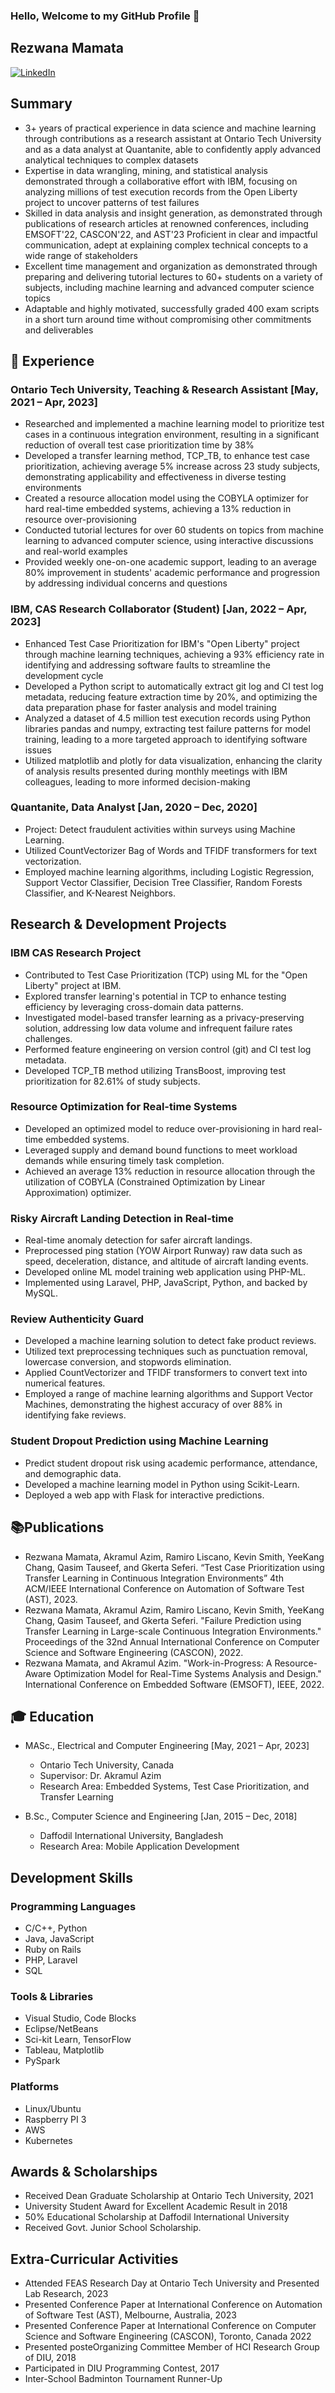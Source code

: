 ### Hello, Welcome to my GitHub Profile 👋

## Rezwana Mamata
[![LinkedIn](https://img.shields.io/badge/LinkedIn-rezwana04-blue)](https://www.linkedin.com/in/rezwana04/)
## Summary
- 3+ years of practical experience in data science and machine learning through contributions as a research assistant at Ontario Tech University and as a data analyst at Quantanite, able to confidently apply advanced analytical techniques to complex datasets
- Expertise in data wrangling, mining, and statistical analysis demonstrated through a collaborative effort with IBM, focusing on analyzing millions of test execution records from the Open Liberty project to uncover patterns of test failures
- Skilled in data analysis and insight generation, as demonstrated through publications of research articles at renowned conferences, including EMSOFT'22, CASCON'22, and AST'23
Proficient in clear and impactful communication, adept at explaining complex technical concepts to a wide range of stakeholders
- Excellent time management and organization as demonstrated through preparing and delivering tutorial lectures to 60+ students on a variety of subjects, including machine learning and advanced computer science topics
- Adaptable and highly motivated, successfully graded 400 exam scripts in a short turn around time without compromising other commitments and deliverables

## 💼 Experience

### Ontario Tech University, Teaching & Research Assistant [May, 2021 – Apr, 2023]

- Researched and implemented a machine learning model to prioritize test cases in a continuous integration environment, resulting in a significant reduction of overall test case prioritization time by 38%
- Developed a transfer learning method, TCP_TB, to enhance test case prioritization, achieving average 5% increase across 23 study subjects, demonstrating applicability and effectiveness in diverse testing environments
- Created a resource allocation model using the COBYLA optimizer for hard real-time embedded systems, achieving a 13% reduction in resource over-provisioning
- Conducted tutorial lectures for over 60 students on topics from machine learning to advanced computer science, using interactive discussions and real-world examples
- Provided weekly one-on-one academic support, leading to an average 80% improvement in students' academic performance and progression by addressing individual concerns and questions

### IBM, CAS Research Collaborator (Student) [Jan, 2022 – Apr, 2023]

- Enhanced Test Case Prioritization for IBM's "Open Liberty" project through machine learning techniques, achieving a 93% efficiency rate in identifying and addressing software faults to streamline the development cycle
- Developed a Python script to automatically extract git log and CI test log metadata, reducing feature extraction time by 20%, and optimizing the data preparation phase for faster analysis and model training
- Analyzed a dataset of 4.5 million test execution records using Python libraries pandas and numpy, extracting test failure patterns for model training, leading to a more targeted approach to identifying software issues
- Utilized matplotlib and plotly for data visualization, enhancing the clarity of analysis results presented during monthly meetings with IBM colleagues, leading to more informed decision-making


### Quantanite, Data Analyst [Jan, 2020 – Dec, 2020]

- Project: Detect fraudulent activities within surveys using Machine Learning.
- Utilized CountVectorizer Bag of Words and TFIDF transformers for text vectorization.
- Employed machine learning algorithms, including Logistic Regression, Support Vector Classifier, Decision Tree Classifier, Random Forests Classifier, and K-Nearest Neighbors.

## Research & Development Projects

### IBM CAS Research Project

- Contributed to Test Case Prioritization (TCP) using ML for the "Open Liberty" project at IBM.
- Explored transfer learning's potential in TCP to enhance testing efficiency by leveraging cross-domain data patterns.
- Investigated model-based transfer learning as a privacy-preserving solution, addressing low data volume and infrequent failure rates challenges.
- Performed feature engineering on version control (git) and CI test log metadata.
- Developed TCP_TB method utilizing TransBoost, improving test prioritization for 82.61% of study subjects.

### Resource Optimization for Real-time Systems

- Developed an optimized model to reduce over-provisioning in hard real-time embedded systems.
- Leveraged supply and demand bound functions to meet workload demands while ensuring timely task completion.
- Achieved an average 13% reduction in resource allocation through the utilization of COBYLA (Constrained Optimization by Linear Approximation) optimizer.

### Risky Aircraft Landing Detection in Real-time

- Real-time anomaly detection for safer aircraft landings.
- Preprocessed ping station (YOW Airport Runway) raw data such as speed, deceleration, distance, and altitude of aircraft landing events.
- Developed online ML model training web application using PHP-ML.
- Implemented using Laravel, PHP, JavaScript, Python, and backed by MySQL.

### Review Authenticity Guard

- Developed a machine learning solution to detect fake product reviews.
- Utilized text preprocessing techniques such as punctuation removal, lowercase conversion, and stopwords elimination.
- Applied CountVectorizer and TFIDF transformers to convert text into numerical features.
- Employed a range of machine learning algorithms and Support Vector Machines, demonstrating the highest accuracy of over 88% in identifying fake reviews.

### Student Dropout Prediction using Machine Learning

- Predict student dropout risk using academic performance, attendance, and demographic data.
- Developed a machine learning model in Python using Scikit-Learn.
- Deployed a web app with Flask for interactive predictions.

## 📚Publications

- Rezwana Mamata, Akramul Azim, Ramiro Liscano, Kevin Smith, YeeKang Chang, Qasim Tauseef, and Gkerta Seferi. “Test Case Prioritization using Transfer Learning in Continuous Integration Environments” 4th ACM/IEEE International Conference on Automation of Software Test (AST), 2023.
- Rezwana Mamata, Akramul Azim, Ramiro Liscano, Kevin Smith, YeeKang Chang, Qasim Tauseef, and Gkerta Seferi. "Failure Prediction using Transfer Learning in Large-scale Continuous Integration Environments." Proceedings of the 32nd Annual International Conference on Computer Science and Software Engineering (CASCON), 2022.
- Rezwana Mamata, and Akramul Azim. "Work-in-Progress: A Resource-Aware Optimization Model for Real-Time Systems Analysis and Design." International Conference on Embedded Software (EMSOFT), IEEE, 2022.

## 🎓 Education

- MASc., Electrical and Computer Engineering [May, 2021 – Apr, 2023]
  - Ontario Tech University, Canada
  - Supervisor: Dr. Akramul Azim
  - Research Area: Embedded Systems, Test Case Prioritization, and Transfer Learning

- B.Sc., Computer Science and Engineering [Jan, 2015 – Dec, 2018]
  - Daffodil International University, Bangladesh
  - Research Area: Mobile Application Development

## Development Skills

### Programming Languages

- C/C++, Python
- Java, JavaScript
- Ruby on Rails
- PHP, Laravel
- SQL

### Tools & Libraries

- Visual Studio, Code Blocks
- Eclipse/NetBeans
- Sci-kit Learn, TensorFlow
- Tableau, Matplotlib
- PySpark

### Platforms

- Linux/Ubuntu
- Raspberry PI 3
- AWS
- Kubernetes

## Awards & Scholarships

- Received Dean Graduate Scholarship at Ontario Tech University, 2021
- University Student Award for Excellent Academic Result in 2018
- 50% Educational Scholarship at Daffodil International University
- Received Govt. Junior School Scholarship.

## Extra-Curricular Activities

- Attended FEAS Research Day at Ontario Tech University and Presented Lab Research, 2023
- Presented Conference Paper at International Conference on Automation of Software Test (AST), Melbourne, Australia, 2023
- Presented Conference Paper at International Conference on Computer Science and Software Engineering (CASCON), Toronto, Canada 2022
- Presented posteOrganizing Committee Member of HCI Research Group of DIU, 2018
- Participated in DIU Programming Contest, 2017
- Inter-School Badminton Tournament Runner-Up

